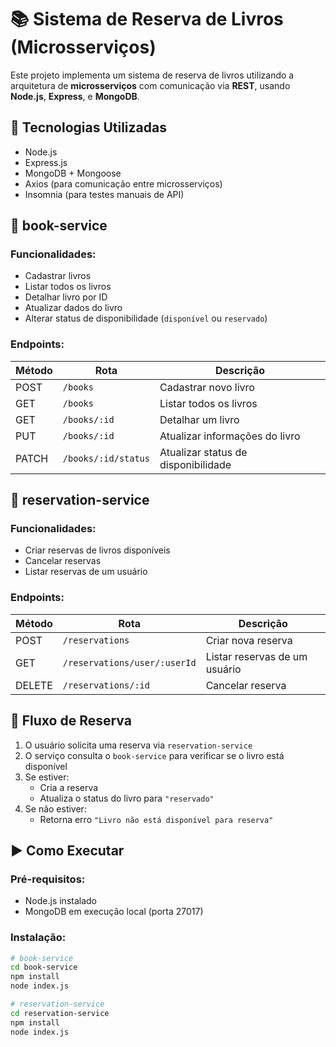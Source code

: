 # 📚 Sistema de Reserva de Livros (Microsserviços)

Este projeto implementa um sistema de reserva de livros utilizando a arquitetura de **microsserviços** com comunicação via **REST**, usando **Node.js**, **Express**, e **MongoDB**.


## 🔧 Tecnologias Utilizadas

- Node.js
- Express.js
- MongoDB + Mongoose
- Axios (para comunicação entre microsserviços)
- Insomnia (para testes manuais de API)


## 📘 book-service

### Funcionalidades:
- Cadastrar livros
- Listar todos os livros
- Detalhar livro por ID
- Atualizar dados do livro
- Alterar status de disponibilidade (`disponível` ou `reservado`)

### Endpoints:
| Método | Rota                      | Descrição                          |
|--------|---------------------------|-------------------------------------|
| POST   | `/books`                  | Cadastrar novo livro                |
| GET    | `/books`                  | Listar todos os livros              |
| GET    | `/books/:id`              | Detalhar um livro                   |
| PUT    | `/books/:id`              | Atualizar informações do livro      |
| PATCH  | `/books/:id/status`       | Atualizar status de disponibilidade |



## 📕 reservation-service

### Funcionalidades:
- Criar reservas de livros disponíveis
- Cancelar reservas
- Listar reservas de um usuário

### Endpoints:
| Método | Rota                                  | Descrição                           |
|--------|----------------------------------------|--------------------------------------|
| POST   | `/reservations`                       | Criar nova reserva                   |
| GET    | `/reservations/user/:userId`          | Listar reservas de um usuário        |
| DELETE | `/reservations/:id`                   | Cancelar reserva                     |



## 🔁 Fluxo de Reserva

1. O usuário solicita uma reserva via `reservation-service`
2. O serviço consulta o `book-service` para verificar se o livro está disponível
3. Se estiver:
   - Cria a reserva
   - Atualiza o status do livro para `"reservado"`
4. Se não estiver:
   - Retorna erro `"Livro não está disponível para reserva"`


## ▶️ Como Executar

### Pré-requisitos:
- Node.js instalado
- MongoDB em execução local (porta 27017)

### Instalação:

```bash
# book-service
cd book-service
npm install
node index.js
```

```bash
# reservation-service
cd reservation-service
npm install
node index.js
```

